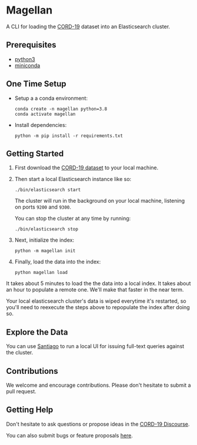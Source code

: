 # Magellan

A CLI for loading the [CORD-19](https://pages.semanticscholar.org/coronavirus-research) dataset into an
Elasticsearch cluster.

## Prerequisites

* [python3](https://python.org)
* [miniconda](https://docs.conda.io/en/latest/miniconda.html)

## One Time Setup

* Setup a a conda environment:

    ```
    conda create -n magellan python=3.8
    conda activate magellan
    ```

* Install dependencies:

    ```
    python -m pip install -r requirements.txt
    ```

## Getting Started

1. First download the [CORD-19 dataset](https://pages.semanticscholar.org/coronavirus-research) to
   your local machine.

2. Then start a local Elasticsearch instance like so:

    ```
    ./bin/elasticsearch start
    ```

    The cluster will run in the background on your local machine, listening on ports `9200` and `9300`.

    You can stop the cluster at any time by running:

    ```
    ./bin/elasticsearch stop
    ```

3. Next, initialize the index:

    ```
    python -m magellan init
    ```

4. Finally, load the data into the index:

    ```
    python magellan load
    ```

  It takes about 5 minutes to load the the data into a local index. It takes
  about an hour to populate a remote one. We'll make that faster in the near
  term.

Your local elasticsearch cluster's data is wiped everytime it's restarted, so you'll need to
reexecute the steps above to repopulate the index after doing so.

## Explore the Data

You can use [Santiago](https://github.com/allenai/santiago) to run a local UI for issuing full-text
queries against the cluster.

## Contributions

We welcome and encourage contributions. Please don't hesitate to submit a pull request.

## Getting Help

Don't hesitate to ask questions or propose ideas in the [CORD-19 Discourse](https://discourse.cord-19.semanticscholar.org/).

You can also submit bugs or feature proposals [here](https://github.com/allenai/magellan/issues).
